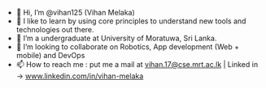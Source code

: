 - 👋 Hi, I’m @vihan125 (Vihan Melaka)
- 👀 I like to learn by using core principles to understand new tools and technologies out there.
- 🌱 I’m a undergraduate at University of Moratuwa, Sri Lanka.
- 💞️ I’m looking to collaborate on Robotics, App development (Web + mobile) and DevOps
- 📫 How to reach me : put me a mail at vihan.17@cse.mrt.ac.lk | Linked in -> www.linkedin.com/in/vihan-melaka

<!---
vihan125/vihan125 is a ✨ special ✨ repository because its `README.md` (this file) appears on your GitHub profile.
You can click the Preview link to take a look at your changes.
--->
